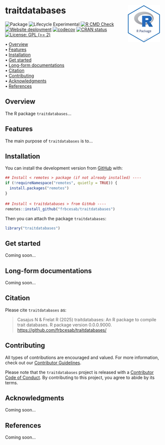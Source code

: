 
<!-- README.md is generated from README.Rmd. Please edit that file -->

# traitdatabases <img src="man/figures/package-sticker.png" align="right" style="float:right; height:120px;"/>

<!-- badges: start -->

![Package](https://img.shields.io/static/v1?message=Package&logo=r&labelColor=5c5c5c&color=yellowgreen&logoColor=white&label=%20)
![Lifecycle
Experimental](https://img.shields.io/badge/Lifecycle-Experimental-339999)
[![R CMD
Check](https://github.com/FRBCesab/traitdatabases/actions/workflows/R-CMD-check.yaml/badge.svg)](https://github.com/FRBCesab/traitdatabases/actions/workflows/R-CMD-check.yaml)
[![Website
deployment](https://github.com/FRBCesab/traitdatabases/actions/workflows/pkgdown.yaml/badge.svg)](https://github.com/FRBCesab/traitdatabases/actions/workflows/pkgdown.yaml)
[![codecov](https://codecov.io/gh/frbcesab/traitdatabases/branch/master/graph/badge.svg)](https://codecov.io/gh/frbcesab/traitdatabases)
[![CRAN
status](https://www.r-pkg.org/badges/version/traitdatabases)](https://CRAN.R-project.org/package=traitdatabases)
[![License: GPL (\>=
2)](https://img.shields.io/badge/License-GPL%20%28%3E%3D%202%29-blue.svg)](https://choosealicense.com/licenses/gpl-2.0/)
<!-- badges: end -->

<p align="left">
• <a href="#overview">Overview</a><br> •
<a href="#features">Features</a><br> •
<a href="#installation">Installation</a><br> •
<a href="#get-started">Get started</a><br> •
<a href="#long-form-documentations">Long-form documentations</a><br> •
<a href="#citation">Citation</a><br> •
<a href="#contributing">Contributing</a><br> •
<a href="#acknowledgments">Acknowledgments</a><br> •
<a href="#references">References</a>
</p>

## Overview

The R package `traitdatabases`…

## Features

The main purpose of `traitdatabases` is to…

## Installation

You can install the development version from
[GitHub](https://github.com/) with:

``` r
## Install < remotes > package (if not already installed) ----
if (!requireNamespace("remotes", quietly = TRUE)) {
  install.packages("remotes")
}

## Install < traitdatabases > from GitHub ----
remotes::install_github("frbcesab/traitdatabases")
```

Then you can attach the package `traitdatabases`:

``` r
library("traitdatabases")
```

## Get started

Coming soon…

## Long-form documentations

Coming soon…

## Citation

Please cite `traitdatabases` as:

> Casajus N & Frelat R (2025) traitdatabases: An R package to compile
> trait databases. R package version 0.0.0.9000.
> <https://github.com/frbcesab/traitdatabases/>

## Contributing

All types of contributions are encouraged and valued. For more
information, check out our [Contributor
Guidelines](https://github.com/frbcesab/traitdatabases/blob/main/CONTRIBUTING.md).

Please note that the `traitdatabases` project is released with a
[Contributor Code of
Conduct](https://contributor-covenant.org/version/2/1/CODE_OF_CONDUCT.html).
By contributing to this project, you agree to abide by its terms.

## Acknowledgments

Coming soon…

## References

Coming soon…
